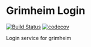 # Grimheim Login
[![Build Status](https://travis-ci.org/grimheim/grimheim_login.svg?branch=master)](https://travis-ci.org/grimheim/grimheim_login)
[![codecov](https://codecov.io/gh/grimheim/grimheim-login/branch/master/graph/badge.svg)](https://codecov.io/gh/grimheim/grimheim-login)


Login service for grimheim
